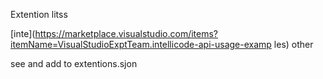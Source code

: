 

Extention litss


[inte](https://marketplace.visualstudio.com/items?itemName=VisualStudioExptTeam.intellicode-api-usage-examp
les)
other 

see and add to extentions.sjon

